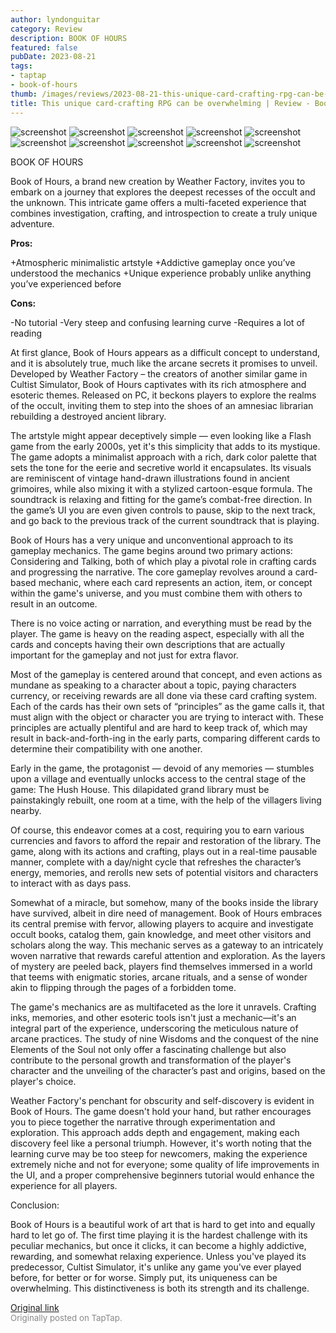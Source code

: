 ```yaml
---
author: lyndonguitar
category: Review
description: BOOK OF HOURS
featured: false
pubDate: 2023-08-21
tags:
- taptap
- book-of-hours
thumb: /images/reviews/2023-08-21-this-unique-card-crafting-rpg-can-be-overwhelming--review---book-of-hours-0.avif
title: This unique card-crafting RPG can be overwhelming | Review - Book of Hours
---
```


<div class="gallery">
  <img src="/images/reviews/2023-08-21-this-unique-card-crafting-rpg-can-be-overwhelming--review---book-of-hours-0.avif" alt="screenshot" />
  <img src="/images/reviews/2023-08-21-this-unique-card-crafting-rpg-can-be-overwhelming--review---book-of-hours-1.avif" alt="screenshot" />
  <img src="/images/reviews/2023-08-21-this-unique-card-crafting-rpg-can-be-overwhelming--review---book-of-hours-2.avif" alt="screenshot" />
  <img src="/images/reviews/2023-08-21-this-unique-card-crafting-rpg-can-be-overwhelming--review---book-of-hours-3.avif" alt="screenshot" />
  <img src="/images/reviews/2023-08-21-this-unique-card-crafting-rpg-can-be-overwhelming--review---book-of-hours-4.avif" alt="screenshot" />
  <img src="/images/reviews/2023-08-21-this-unique-card-crafting-rpg-can-be-overwhelming--review---book-of-hours-5.avif" alt="screenshot" />
  <img src="/images/reviews/2023-08-21-this-unique-card-crafting-rpg-can-be-overwhelming--review---book-of-hours-6.avif" alt="screenshot" />
  <img src="/images/reviews/2023-08-21-this-unique-card-crafting-rpg-can-be-overwhelming--review---book-of-hours-7.avif" alt="screenshot" />
  <img src="/images/reviews/2023-08-21-this-unique-card-crafting-rpg-can-be-overwhelming--review---book-of-hours-8.avif" alt="screenshot" />
  <img src="/images/reviews/2023-08-21-this-unique-card-crafting-rpg-can-be-overwhelming--review---book-of-hours-9.avif" alt="screenshot" />
</div>

BOOK OF HOURS

Book of Hours, a brand new creation by Weather Factory, invites you to embark on a journey that explores the deepest recesses of the occult and the unknown. This intricate game offers a multi-faceted experience that combines investigation, crafting, and introspection to create a truly unique adventure.


**Pros:**


+Atmospheric minimalistic artstyle
+Addictive gameplay once you’ve understood the mechanics
+Unique experience probably unlike anything you’ve experienced before


**Cons:**


-No tutorial
-Very steep and confusing learning curve
-Requires a lot of reading

At first glance, Book of Hours appears as a difficult concept to understand, and it is absolutely true, much like the arcane secrets it promises to unveil. Developed by Weather Factory – the creators of another similar game in Cultist Simulator, Book of Hours captivates with its rich atmosphere and esoteric themes. Released on PC, it beckons players to explore the realms of the occult, inviting them to step into the shoes of an amnesiac librarian rebuilding a destroyed ancient library.

The artstyle might appear deceptively simple — even looking like a Flash game from the early 2000s, yet it's this simplicity that adds to its mystique. The game adopts a minimalist approach with a rich, dark color palette that sets the tone for the eerie and secretive world it encapsulates. Its visuals are reminiscent of vintage hand-drawn illustrations found in ancient grimoires, while also mixing it with a stylized cartoon-esque formula. The soundtrack is relaxing and fitting for the game’s combat-free direction. In the game’s UI you are even given controls to pause, skip to the next track, and go back to the previous track of the current soundtrack that is playing.

Book of Hours has a very unique and unconventional approach to its gameplay mechanics. The game begins around two primary actions: Considering and Talking, both of which play a pivotal role in crafting cards and progressing the narrative. The core gameplay revolves around a card-based mechanic, where each card represents an action, item, or concept within the game's universe, and you must combine them with others to result in an outcome.

There is no voice acting or narration, and everything must be read by the player. The game is heavy on the reading aspect, especially with all the cards and concepts having their own descriptions that are actually important for the gameplay and not just for extra flavor.

Most of the gameplay is centered around that concept, and even actions as mundane as speaking to a character about a topic, paying characters currency, or receiving rewards are all done via these card crafting system. Each of the cards has their own sets of “principles” as the game calls it, that must align with the object or character you are trying to interact with. These principles are actually plentiful and are hard to keep track of, which may result in back-and-forth-ing in the early parts, comparing different cards to determine their compatibility with one another.

Early in the game, the protagonist — devoid of any memories — stumbles upon a village and eventually unlocks access to the central stage of the game: The Hush House. This dilapidated grand library must be painstakingly rebuilt, one room at a time, with the help of the villagers living nearby.

Of course, this endeavor comes at a cost, requiring you to earn various currencies and favors to afford the repair and restoration of the library. The game, along with its actions and crafting, plays out in a real-time pausable manner, complete with a day/night cycle that refreshes the character’s energy, memories, and rerolls new sets of potential visitors and characters to interact with as days pass.

Somewhat of a miracle, but somehow, many of the books inside the library have survived, albeit in dire need of management. Book of Hours embraces its central premise with fervor, allowing players to acquire and investigate occult books, catalog them, gain knowledge, and meet other visitors and scholars along the way. This mechanic serves as a gateway to an intricately woven narrative that rewards careful attention and exploration. As the layers of mystery are peeled back, players find themselves immersed in a world that teems with enigmatic stories, arcane rituals, and a sense of wonder akin to flipping through the pages of a forbidden tome.

The game's mechanics are as multifaceted as the lore it unravels. Crafting inks, memories, and other esoteric tools isn't just a mechanic—it's an integral part of the experience, underscoring the meticulous nature of arcane practices. The study of nine Wisdoms and the conquest of the nine Elements of the Soul not only offer a fascinating challenge but also contribute to the personal growth and transformation of the player's character and the unveiling of the character’s past and origins, based on the player's choice.

Weather Factory's penchant for obscurity and self-discovery is evident in Book of Hours. The game doesn't hold your hand, but rather encourages you to piece together the narrative through experimentation and exploration. This approach adds depth and engagement, making each discovery feel like a personal triumph. However, it's worth noting that the learning curve may be too steep for newcomers, making the experience extremely niche and not for everyone; some quality of life improvements in the UI, and a proper comprehensive beginners tutorial would enhance the experience for all players.

Conclusion:

Book of Hours is a beautiful work of art that is hard to get into and equally hard to let go of. The first time playing it is the hardest challenge with its peculiar mechanics, but once it clicks, it can become a highly addictive, rewarding, and somewhat relaxing experience. Unless you've played its predecessor, Cultist Simulator, it's unlike any game you've ever played before, for better or for worse. Simply put, its uniqueness can be overwhelming. This distinctiveness is both its strength and its challenge.

[Original link](https://www.taptap.io/post/6174112)<br><span style="font-size: 0.95em; color: #888;">Originally posted on TapTap.</span>